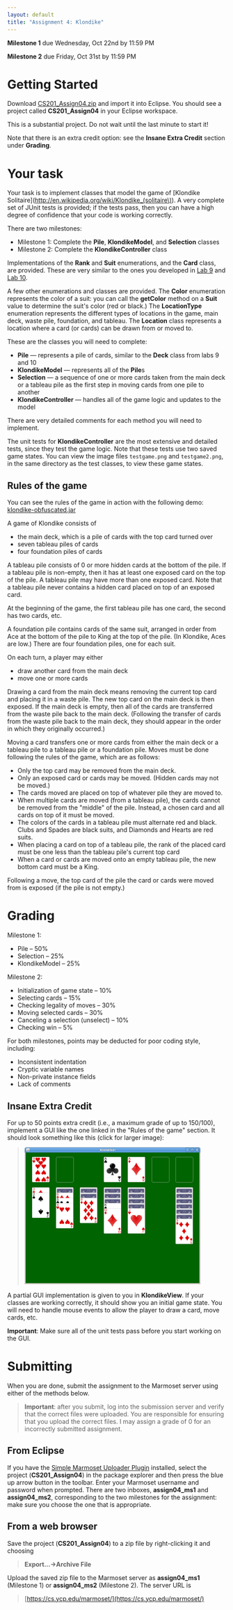 ```yaml
---
layout: default
title: "Assignment 4: Klondike"
---
```


**Milestone 1** due Wednesday, Oct 22nd by 11:59 PM

**Milestone 2** due Friday, Oct 31st by 11:59 PM

# Getting Started

Download [CS201\_Assign04.zip](CS201_Assign04.zip) and import it into Eclipse.  You should see a project called **CS201\_Assign04** in your Eclipse workspace.

<div class="callout"> This is a substantial project. Do not wait until the last minute to start it! </div>

Note that there is an extra credit option: see the **Insane Extra Credit** section under **Grading**.

# Your task

Your task is to implement classes that model the game of [Klondike Solitaire](http://en.wikipedia.org/wiki/Klondike_(solitaire\)).  A very complete set of JUnit tests is provided; if the tests pass, then you can have a high degree of confidence that your code is working correctly.

There are two milestones:

* Milestone 1: Complete the **Pile**, **KlondikeModel**, and **Selection** classes
* Milestone 2: Complete the **KlondikeController** class

Implementations of the **Rank** and **Suit** enumerations, and the **Card** class, are provided.  These are very similar to the ones you developed in [Lab 9](../labs/lab09.html) and [Lab 10](../labs/lab10.html).

A few other enumerations and classes are provided. The **Color** enumeration represents the color of a suit: you can call the **getColor** method on a **Suit** value to determine the suit's color (red or black.)  The **LocationType** enumeration represents the different types of locations in the game, main deck, waste pile, foundation, and tableau.  The **Location** class represents a location where a card (or cards) can be drawn from or moved to.

These are the classes you will need to complete:

* **Pile** &mdash; represents a pile of cards, similar to the **Deck** class from labs 9 and 10
* **KlondikeModel** &mdash; represents all of the **Pile**s
* **Selection** &mdash; a sequence of one or more cards taken from the main deck or a tableau pile as the first step in moving cards from one pile to another
* **KlondikeController** &mdash; handles all of the game logic and updates to the model

There are very detailed comments for each method you will need to implement.

The unit tests for **KlondikeController** are the most extensive and detailed tests, since they test the game logic.  Note that these tests use two saved game states.  You can view the image files `testgame.png` and `testgame2.png`, in the same directory as the test classes, to view these game states.

## Rules of the game

You can see the rules of the game in action with the following demo: [klondike-obfuscated.jar](klondike-obfuscated.jar)

A game of Klondike consists of

-   the main deck, which is a pile of cards with the top card turned over
-   seven tableau piles of cards
-   four foundation piles of cards

A tableau pile consists of 0 or more hidden cards at the bottom of the pile. If a tableau pile is non-empty, then it has at least one exposed card on the top of the pile. A tableau pile may have more than one exposed card. Note that a tableau pile never contains a hidden card placed on top of an exposed card.

At the beginning of the game, the first tableau pile has one card, the second has two cards, etc.

A foundation pile contains cards of the same suit, arranged in order from Ace at the bottom of the pile to King at the top of the pile. (In Klondike, Aces are low.) There are four foundation piles, one for each suit.

On each turn, a player may either

-   draw another card from the main deck
-   move one or more cards

Drawing a card from the main deck means removing the current top card and placing it in a waste pile. The new top card on the main deck is then exposed. If the main deck is empty, then all of the cards are transferred from the waste pile back to the main deck. (Following the transfer of cards from the waste pile back to the main deck, they should appear in the order in which they originally occurred.)

Moving a card transfers one or more cards from either the main deck or a tableau pile to a tableau pile or a foundation pile. Moves must be done following the rules of the game, which are as follows:

-   Only the top card may be removed from the main deck.
-   Only an exposed card or cards may be moved. (Hidden cards may not be moved.)
-   The cards moved are placed on top of whatever pile they are moved to.
-   When multiple cards are moved (from a tableau pile), the cards cannot be removed from the "middle" of the pile. Instead, a chosen card and all cards on top of it must be moved.
-   The colors of the cards in a tableau pile must alternate red and black. Clubs and Spades are black suits, and Diamonds and Hearts are red suits.
-   When placing a card on top of a tableau pile, the rank of the placed card must be one less than the tableau pile's current top card
-   When a card or cards are moved onto an empty tableau pile, the new bottom card must be a King.

Following a move, the top card of the pile the card or cards were moved from is exposed (if the pile is not empty.)

# Grading

Milestone 1:

* Pile &ndash; 50%
* Selection &ndash; 25%
* KlondikeModel &ndash; 25%

Milestone 2:

* Initialization of game state &ndash; 10%
* Selecting cards &ndash; 15%
* Checking legality of moves &ndash; 30%
* Moving selected cards &ndash; 30%
* Canceling a selection (unselect) &ndash; 10%
* Checking win &ndash; 5%

For both milestones, points may be deducted for poor coding style, including:

* Inconsistent indentation
* Cryptic variable names
* Non-private instance fields
* Lack of comments

## Insane Extra Credit

For up to 50 points extra credit (i.e., a maximum grade of up to 150/100), implement a GUI like the one linked in the "Rules of the game" section.  It should look something like this (click for larger image):

> <a href="images/assign04/testgame.png"><img alt="Screenshot" style="width: 404px;" src="images/assign04/testgame.png"></a>

A partial GUI implementation is given to you in **KlondikeView**.  If your classes are working correctly, it should show you an initial game state.  You will need to handle mouse events to allow the player to draw a card, move cards, etc.

<div class="callout"><b>Important</b>: Make sure all of the unit tests pass before you start working on the GUI.</div>

# Submitting

When you are done, submit the assignment to the Marmoset server using either of the methods below.

> **Important**: after you submit, log into the submission server and verify that the correct files were uploaded. You are responsible for ensuring that you upload the correct files. I may assign a grade of 0 for an incorrectly submitted assignment.

From Eclipse
------------

If you have the [Simple Marmoset Uploader Plugin](../resources/index.html) installed, select the project (**CS201\_Assign04**) in the package explorer and then press the blue up arrow button in the toolbar. Enter your Marmoset username and password when prompted. There are two inboxes, **assign04\_ms1** and **assign04\_ms2**, corresponding to the two milestones for the assignment: make sure you choose the one that is appropriate.

From a web browser
------------------

Save the project (**CS201\_Assign04**) to a zip file by right-clicking it and choosing

> **Export...&rarr;Archive File**

Upload the saved zip file to the Marmoset server as **assign04\_ms1** (Milestone 1) or **assign04\_ms2** (Milestone 2). The server URL is

> [https://cs.ycp.edu/marmoset/](https://cs.ycp.edu/marmoset/)
